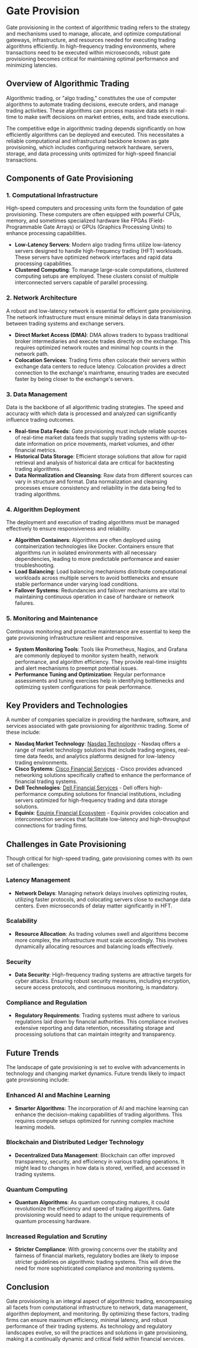 # Gate Provision

Gate provisioning in the context of algorithmic trading refers to the strategy and mechanisms used to manage, allocate, and optimize computational gateways, infrastructure, and resources needed for executing trading algorithms efficiently. In high-frequency trading environments, where transactions need to be executed within microseconds, robust gate provisioning becomes critical for maintaining optimal performance and minimizing latencies.

## Overview of Algorithmic Trading

Algorithmic trading, or "algo trading," constitutes the use of computer algorithms to automate trading decisions, execute orders, and manage trading activities. These algorithms can process massive data sets in real-time to make swift decisions on market entries, exits, and trade executions.

The competitive edge in algorithmic trading depends significantly on how efficiently algorithms can be deployed and executed. This necessitates a reliable computational and infrastructural backbone known as gate provisioning, which includes configuring network hardware, servers, storage, and data processing units optimized for high-speed financial transactions.

## Components of Gate Provisioning

### 1. Computational Infrastructure

High-speed computers and processing units form the foundation of gate provisioning. These computers are often equipped with powerful CPUs, memory, and sometimes specialized hardware like FPGAs (Field-Programmable Gate Arrays) or GPUs (Graphics Processing Units) to enhance processing capabilities. 

- **Low-Latency Servers**: Modern algo trading firms utilize low-latency servers designed to handle high-frequency trading (HFT) workloads. These servers have optimized network interfaces and rapid data processing capabilities.
- **Clustered Computing**: To manage large-scale computations, clustered computing setups are employed. These clusters consist of multiple interconnected servers capable of parallel processing.

### 2. Network Architecture

A robust and low-latency network is essential for efficient gate provisioning. The network infrastructure must ensure minimal delays in data transmission between trading systems and exchange servers.

- **Direct Market Access (DMA)**: DMA allows traders to bypass traditional broker intermediaries and execute trades directly on the exchange. This requires optimized network routes and minimal hop counts in the network path.
- **Colocation Services**: Trading firms often colocate their servers within exchange data centers to reduce latency. Colocation provides a direct connection to the exchange's mainframe, ensuring trades are executed faster by being closer to the exchange's servers.

### 3. Data Management

Data is the backbone of all algorithmic trading strategies. The speed and accuracy with which data is processed and analyzed can significantly influence trading outcomes.

- **Real-time Data Feeds**: Gate provisioning must include reliable sources of real-time market data feeds that supply trading systems with up-to-date information on price movements, market volumes, and other financial metrics.
- **Historical Data Storage**: Efficient storage solutions that allow for rapid retrieval and analysis of historical data are critical for backtesting trading algorithms.
- **Data Normalization and Cleansing**: Raw data from different sources can vary in structure and format. Data normalization and cleansing processes ensure consistency and reliability in the data being fed to trading algorithms.

### 4. Algorithm Deployment

The deployment and execution of trading algorithms must be managed effectively to ensure responsiveness and reliability.

- **Algorithm Containers**: Algorithms are often deployed using containerization technologies like Docker. Containers ensure that algorithms run in isolated environments with all necessary dependencies, leading to more predictable performance and easier troubleshooting.
- **Load Balancing**: Load balancing mechanisms distribute computational workloads across multiple servers to avoid bottlenecks and ensure stable performance under varying load conditions.
- **Failover Systems**: Redundancies and failover mechanisms are vital to maintaining continuous operation in case of hardware or network failures.

### 5. Monitoring and Maintenance

Continuous monitoring and proactive maintenance are essential to keep the gate provisioning infrastructure resilient and responsive.

- **System Monitoring Tools**: Tools like Prometheus, Nagios, and Grafana are commonly deployed to monitor system health, network performance, and algorithm efficiency. They provide real-time insights and alert mechanisms to preempt potential issues.
- **Performance Tuning and Optimization**: Regular performance assessments and tuning exercises help in identifying bottlenecks and optimizing system configurations for peak performance.


## Key Providers and Technologies

A number of companies specialize in providing the hardware, software, and services associated with gate provisioning for algorithmic trading. Some of these include:

- **Nasdaq Market Technology**: [Nasdaq Technology](https://www.nasdaq.com/solutions/market-technology) - Nasdaq offers a range of market technology solutions that include trading engines, real-time data feeds, and analytics platforms designed for low-latency trading environments.
- **Cisco Systems**: [Cisco Financial Services](https://www.cisco.com/c/en/us/solutions/industries/financial-services.html) - Cisco provides advanced networking solutions specifically crafted to enhance the performance of financial trading systems.
- **Dell Technologies**: [Dell Financial Services](https://www.dell.com/en-us/dt/industries/financial-services/index.htm) - Dell offers high-performance computing solutions for financial institutions, including servers optimized for high-frequency trading and data storage solutions.
- **Equinix**: [Equinix Financial Ecosystem](https://www.equinix.com/industries/financial-services/trading-platforms) - Equinix provides colocation and interconnection services that facilitate low-latency and high-throughput connections for trading firms.

## Challenges in Gate Provisioning

Though critical for high-speed trading, gate provisioning comes with its own set of challenges:

### Latency Management

- **Network Delays**: Managing network delays involves optimizing routes, utilizing faster protocols, and colocating servers close to exchange data centers. Even microseconds of delay matter significantly in HFT.

### Scalability

- **Resource Allocation**: As trading volumes swell and algorithms become more complex, the infrastructure must scale accordingly. This involves dynamically allocating resources and balancing loads effectively.

### Security

- **Data Security**: High-frequency trading systems are attractive targets for cyber attacks. Ensuring robust security measures, including encryption, secure access protocols, and continuous monitoring, is mandatory.
  
### Compliance and Regulation

- **Regulatory Requirements**: Trading systems must adhere to various regulations laid down by financial authorities. This compliance involves extensive reporting and data retention, necessitating storage and processing solutions that can maintain integrity and transparency.

## Future Trends

The landscape of gate provisioning is set to evolve with advancements in technology and changing market dynamics. Future trends likely to impact gate provisioning include:

### Enhanced AI and Machine Learning

- **Smarter Algorithms**: The incorporation of AI and machine learning can enhance the decision-making capabilities of trading algorithms. This requires compute setups optimized for running complex machine learning models.
  
### Blockchain and Distributed Ledger Technology

- **Decentralized Data Management**: Blockchain can offer improved transparency, security, and efficiency in various trading operations. It might lead to changes in how data is stored, verified, and accessed in trading systems.

### Quantum Computing

- **Quantum Algorithms**: As quantum computing matures, it could revolutionize the efficiency and speed of trading algorithms. Gate provisioning would need to adapt to the unique requirements of quantum processing hardware.

### Increased Regulation and Scrutiny

- **Stricter Compliance**: With growing concerns over the stability and fairness of financial markets, regulatory bodies are likely to impose stricter guidelines on algorithmic trading systems. This will drive the need for more sophisticated compliance and monitoring systems.

## Conclusion

Gate provisioning is an integral aspect of algorithmic trading, encompassing all facets from computational infrastructure to network, data management, algorithm deployment, and monitoring. By optimizing these factors, trading firms can ensure maximum efficiency, minimal latency, and robust performance of their trading systems. As technology and regulatory landscapes evolve, so will the practices and solutions in gate provisioning, making it a continually dynamic and critical field within financial services.